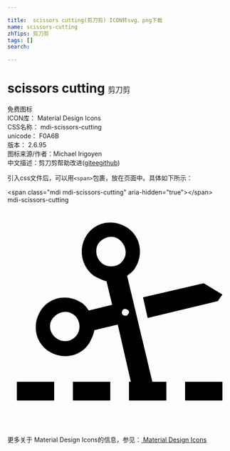 ```yaml
---

title:  scissors cutting(剪刀剪) ICON转svg、png下载
name: scissors-cutting
zhTips: 剪刀剪
tags: []
search: 

---
```


# scissors cutting  <small style="font-size: 60%;font-weight: 100">剪刀剪</small>


<div class="detail-page">
<p>
<span><span class="badge-success badge">免费图标</span> </span>
<br/>
<span>
ICON库：
<span class="badge-secondary badge">Material Design Icons</span> 
</span>
<br/>
<span>
CSS名称：
<span class="badge-secondary badge">mdi-scissors-cutting</span> 
</span>
<br/>
<span>
unicode：
<span class="badge-secondary badge">F0A6B</span> 
<copy-btn content='F0A6B' btn-title=""></copy-btn>
<copy-btn :content='String.fromCodePoint(parseInt("F0A6B", 16))' btn-title="复制U"></copy-btn>
</span>
<br/>
<span>
版本：
<span class="badge-secondary badge">2.6.95</span> 
</span>
<br/>
<span>图标来源/作者：<span class="badge-light badge">Michael Irigoyen</span></span> 
<br/>
<span class="zh-detail">中文描述：<span class="badge-primary badge">剪刀剪</span><span class="help-link"><span>帮助改进</span>(<a href="https://gitee.com/liuwave/icon-helper/edit/master/json/material/scissors-cutting.json" target="_blank" rel="noopener noreferrer">gitee</a><a href="https://github.com/liuwave/icon-helper/edit/master/json/material/scissors-cutting.json" target="_blank" rel="noopener noreferrer">github</a></span>)</span><br/>
</p>
</div>
<div class="alert alert-dark">
  <i class="mdi mdi-scissors-cutting mdi-48px"></i>
  <i class="mdi mdi-scissors-cutting mdi-36px"></i>
  <i class="mdi mdi-scissors-cutting mdi-24px"></i>
  <i class="mdi mdi-scissors-cutting mdi-18px"></i>
</div>
<div>
  <p>引入css文件后，可以用<code>&lt;span&gt;</code>包裹，放在页面中。具体如下所示：    
  </p>
  <div class="alert alert-primary" style="font-size: 14px">
    &lt;span class="mdi mdi-scissors-cutting" aria-hidden="true"&gt;&lt;/span&gt;
    <copy-btn content='<span class="mdi mdi-scissors-cutting" aria-hidden="true"></span>'></copy-btn>
  </div>
  <div class="alert alert-secondary">
    <i class="mdi mdi-scissors-cutting"
    style="font-size: 24px"
    aria-hidden="true"></i> mdi-scissors-cutting
    <copy-btn content="mdi-scissors-cutting" btn-title="复制图标名称"></copy-btn>
  </div>
</div>
<div id="svg" class="svg-wrap">
<svg xmlns="http://www.w3.org/2000/svg" viewBox="0 0 24 24"><path d="M11,21H7V19H11V21M15.5,19H17V21H13V19H13.2L11.8,12.9L9.3,13.5C9.2,14 9,14.4 8.8,14.8C7.9,16.3 6,16.7 4.5,15.8C3,14.9 2.6,13 3.5,11.5C4.4,10 6.3,9.6 7.8,10.5C8.2,10.7 8.5,11.1 8.7,11.4L11.2,10.8L10.6,8.3C10.2,8.2 9.8,8 9.4,7.8C8,6.9 7.5,5 8.4,3.5C9.3,2 11.2,1.6 12.7,2.5C14.2,3.4 14.6,5.3 13.7,6.8C13.5,7.2 13.1,7.5 12.8,7.7L15.5,19M7,11.8C6.3,11.3 5.3,11.6 4.8,12.3C4.3,13 4.6,14 5.3,14.4C6,14.9 7,14.7 7.5,13.9C7.9,13.2 7.7,12.2 7,11.8M12.4,6C12.9,5.3 12.6,4.3 11.9,3.8C11.2,3.3 10.2,3.6 9.7,4.3C9.3,5 9.5,6 10.3,6.5C11,6.9 12,6.7 12.4,6M12.8,11.3C12.6,11.2 12.4,11.2 12.3,11.4C12.2,11.6 12.2,11.8 12.4,11.9C12.6,12 12.8,12 12.9,11.8C13.1,11.6 13,11.4 12.8,11.3M21,8.5L14.5,10L15,12.2L22.5,10.4L23,9.7L21,8.5M23,19H19V21H23V19M5,19H1V21H5V19Z" /></svg>
</div>
<detail full-name='mdi-scissors-cutting'></detail>
    
<div><p>更多关于 Material Design Icons的信息，参见：<a target="_blank" href="https://iconhelper.cn/material.html"> Material Design Icons</a>
</p></div>
